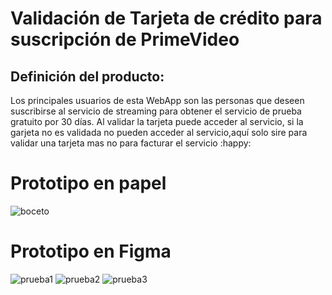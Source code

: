# Validación de Tarjeta de crédito para suscripción de PrimeVideo
## Definición del producto:
Los principales usuarios de esta WebApp son las personas que deseen suscribirse al servicio de streaming para obtener el servicio de prueba gratuito por 30 días.
Al validar la tarjeta puede acceder al servicio, si la garjeta no es validada no pueden acceder al servicio,aquí solo sire para validar una tarjeta mas no para facturar el servicio :happy: 

# Prototipo en papel
![boceto](https://github.com/VivianaGuerraCustodio/LIM012-card-validation/blob/master/src/20200211_183531.jpg)
# Prototipo en Figma
![prueba1](https://github.com/VivianaGuerraCustodio/LIM012-card-validation/blob/master/src/prime1.jpg)
![prueba2](https://github.com/VivianaGuerraCustodio/LIM012-card-validation/blob/master/src/prime2.jpg)
![prueba3](https://github.com/VivianaGuerraCustodio/LIM012-card-validation/blob/master/src/prime3.jpg)